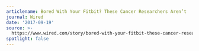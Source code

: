 ```yaml
---
articlename: Bored With Your Fitbit? These Cancer Researchers Aren’t
journal: Wired
date: '2017-09-19'
source: >-
  https://www.wired.com/story/bored-with-your-fitbit-these-cancer-researchers-arent/
spotlight: false
---
```


